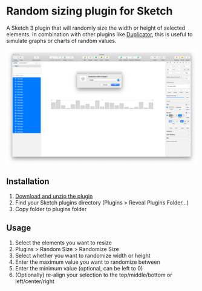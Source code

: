 Random sizing plugin for Sketch
=================

A Sketch 3 plugin that will randomly size the width or height of selected elements. In combination with other plugins like [Duplicator](https://github.com/turbobabr/duplicator), this is useful to simulate graphs or charts of random values.

![](https://raw.githubusercontent.com/longzheng/sketch-randomSize/gh-pages/overview.png)

Installation
--------
1. [Download and unzip the plugin](https://github.com/longzheng/sketch-randomSize/releases/download/1.0/Random.Size.zip)
2. Find your Sketch plugins directory (Plugins > Reveal Plugins Folder...)
3. Copy folder to plugins folder

Usage
--------
1. Select the elements you want to resize
2. Plugins > Random Size > Randomize Size
3. Select whether you want to randomize width or height
4. Enter the maximum value you want to randomize between
5. Enter the minimum value (optional, can be left to 0)
6. (Optionally) re-align your selection to the top/middle/bottom or left/center/right
